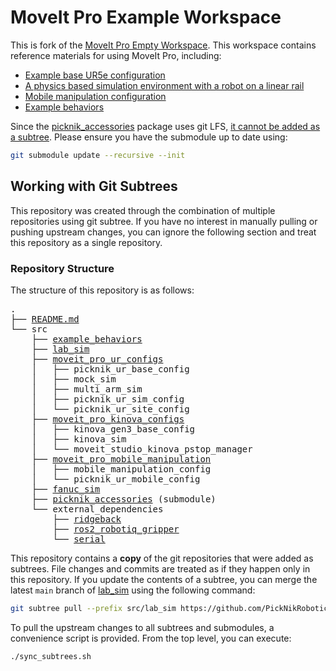# MoveIt Pro Example Workspace

This is fork of the [MoveIt Pro Empty Workspace](https://github.com/PickNikRobotics/moveit_pro_empty_ws).
This workspace contains reference materials for using MoveIt Pro, including:

- [Example base UR5e configuration](src/moveit_pro_ur_configs/picknik_ur_base_config)
- [A physics based simulation environment with a robot on a linear rail](src/lab_sim)
- [Mobile manipulation configuration](src/hangar_sim)
- [Example behaviors](src/example_behaviors)

Since the [picknik_accessories](https://github.com/PickNikRobotics/picknik_accessories) package uses git LFS, [it cannot be added as a subtree](https://github.com/git-lfs/git-lfs/issues/854).
Please ensure you have the submodule up to date using:

```bash
git submodule update --recursive --init
```

## Working with Git Subtrees

This repository was created through the combination of multiple repositories using git subtree.
If you have no interest in manually pulling or pushing upstream changes, you can ignore the following section and treat this repository as a single repository.

### Repository Structure

The structure of this repository is as follows:

<pre>
.
├── <a href="README.md">README.md</a>
└── src
    ├── <a href="https://github.com/PickNikRobotics/example_behaviors">example_behaviors</a>
    ├── <a href="https://github.com/PickNikRobotics/lab_sim">lab_sim</a>
    ├── <a href="https://github.com/PickNikRobotics/moveit_pro_ur_configs">moveit_pro_ur_configs</a>
    │   ├── picknik_ur_base_config
    │   ├── mock_sim
    │   ├── multi_arm_sim
    │   ├── picknik_ur_sim_config
    │   └── picknik_ur_site_config
    ├── <a href="https://github.com/PickNikRobotics/moveit_pro_kinova_configs">moveit_pro_kinova_configs</a>
    │   ├── kinova_gen3_base_config
    │   ├── kinova_sim
    │   └── moveit_studio_kinova_pstop_manager
    ├── <a href="https://github.com/PickNikRobotics/moveit_pro_mobile_manipulation">moveit_pro_mobile_manipulation</a>
    │   ├── mobile_manipulation_config
    │   └── picknik_ur_mobile_config
    ├── <a href="https://github.com/PickNikRobotics/fanuc_sim">fanuc_sim</a>
    ├── <a href="https://github.com/PickNikRobotics/picknik_accessories">picknik_accessories</a> (submodule)
    └── external_dependencies
        ├── <a href="https://github.com/sjahr/ridgeback/tree/ros2">ridgeback</a>
        ├── <a href="https://github.com/PickNikRobotics/ros2_robotiq_gripper">ros2_robotiq_gripper</a>
        └── <a href="https://github.com/tylerjw/serial/tree/ros2">serial</a>
</pre>

This repository contains a **copy** of the git repositories that were added as subtrees.
File changes and commits are treated as if they happen only in this repository.
If you update the contents of a subtree, you can merge the latest `main` branch of [lab_sim](https://github.com/PickNikRobotics/lab_sim) using the following command:

```bash
git subtree pull --prefix src/lab_sim https://github.com/PickNikRobotics/lab_sim main --squash
```

To pull the upstream changes to all subtrees and submodules, a convenience script is provided.
From the top level, you can execute:

```bash
./sync_subtrees.sh
```
